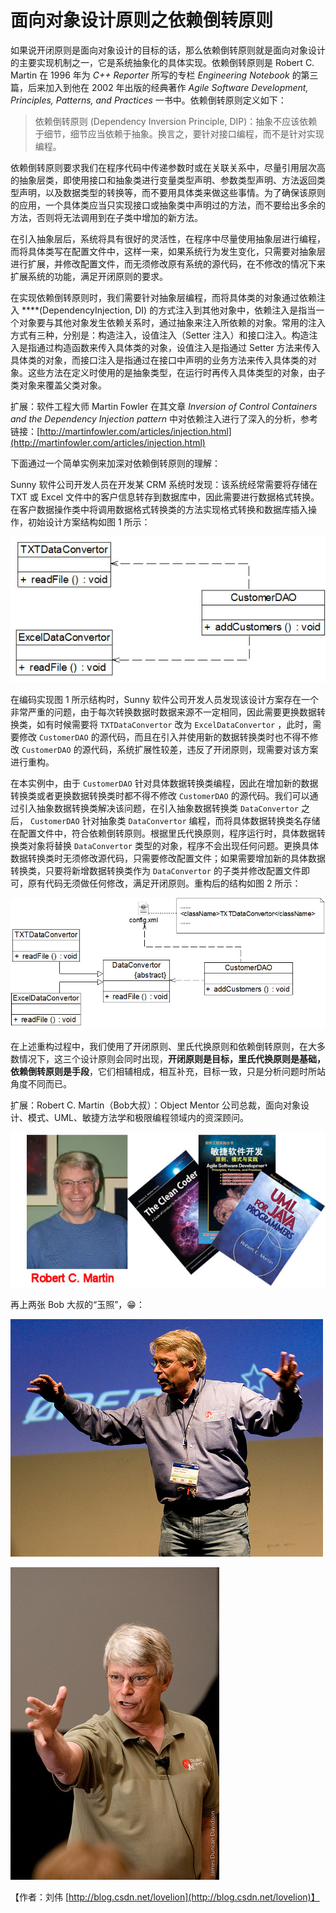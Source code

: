 # 面向对象设计原则之依赖倒转原则

如果说开闭原则是面向对象设计的目标的话，那么依赖倒转原则就是面向对象设计的主要实现机制之一，它是系统抽象化的具体实现。依赖倒转原则是 Robert C. Martin 在 1996 年为 _C++ Reporter_ 所写的专栏 _Engineering Notebook_ 的第三篇，后来加入到他在 2002 年出版的经典著作 _Agile Software Development, Principles, Patterns, and Practices_ 一书中。依赖倒转原则定义如下：

> 依赖倒转原则 \(Dependency Inversion  Principle, DIP\)：抽象不应该依赖于细节，细节应当依赖于抽象。换言之，要针对接口编程，而不是针对实现编程。

依赖倒转原则要求我们在程序代码中传递参数时或在关联关系中，尽量引用层次高的抽象层类，即使用接口和抽象类进行变量类型声明、参数类型声明、方法返回类型声明，以及数据类型的转换等，而不要用具体类来做这些事情。为了确保该原则的应用，一个具体类应当只实现接口或抽象类中声明过的方法，而不要给出多余的方法，否则将无法调用到在子类中增加的新方法。

在引入抽象层后，系统将具有很好的灵活性，在程序中尽量使用抽象层进行编程，而将具体类写在配置文件中，这样一来，如果系统行为发生变化，只需要对抽象层进行扩展，并修改配置文件，而无须修改原有系统的源代码，在不修改的情况下来扩展系统的功能，满足开闭原则的要求。

在实现依赖倒转原则时，我们需要针对抽象层编程，而将具体类的对象通过依赖注入 ****\(DependencyInjection, DI\) 的方式注入到其他对象中，依赖注入是指当一个对象要与其他对象发生依赖关系时，通过抽象来注入所依赖的对象。常用的注入方式有三种，分别是：构造注入，设值注入（Setter 注入）和接口注入。构造注入是指通过构造函数来传入具体类的对象，设值注入是指通过 Setter 方法来传入具体类的对象，而接口注入是指通过在接口中声明的业务方法来传入具体类的对象。这些方法在定义时使用的是抽象类型，在运行时再传入具体类型的对象，由子类对象来覆盖父类对象。

扩展：软件工程大师 Martin Fowler 在其文章 _Inversion of Control Containers and the Dependency Injection pattern_ 中对依赖注入进行了深入的分析，参考链接：[http://martinfowler.com/articles/injection.html](http://martinfowler.com/articles/injection.html)

下面通过一个简单实例来加深对依赖倒转原则的理解：

Sunny 软件公司开发人员在开发某 CRM 系统时发现：该系统经常需要将存储在 TXT 或 Excel 文件中的客户信息转存到数据库中，因此需要进行数据格式转换。在客户数据操作类中将调用数据格式转换类的方法实现格式转换和数据库插入操作，初始设计方案结构如图 1 所示：

![&#x56FE; 1  &#x521D;&#x59CB;&#x8BBE;&#x8BA1;&#x65B9;&#x6848;&#x7ED3;&#x6784;&#x56FE;](../../.gitbook/assets/1336909329_9009.jpg)

在编码实现图 1 所示结构时，Sunny 软件公司开发人员发现该设计方案存在一个非常严重的问题，由于每次转换数据时数据来源不一定相同，因此需要更换数据转换类，如有时候需要将 `TXTDataConvertor` 改为 `ExcelDataConvertor` ，此时，需要修改 `CustomerDAO` 的源代码，而且在引入并使用新的数据转换类时也不得不修改 `CustomerDAO` 的源代码，系统扩展性较差，违反了开闭原则，现需要对该方案进行重构。

在本实例中，由于 `CustomerDAO` 针对具体数据转换类编程，因此在增加新的数据转换类或者更换数据转换类时都不得不修改 `CustomerDAO` 的源代码。我们可以通过引入抽象数据转换类解决该问题，在引入抽象数据转换类 `DataConvertor` 之后， `CustomerDAO` 针对抽象类 `DataConvertor` 编程，而将具体数据转换类名存储在配置文件中，符合依赖倒转原则。根据里氏代换原则，程序运行时，具体数据转换类对象将替换 `DataConvertor` 类型的对象，程序不会出现任何问题。更换具体数据转换类时无须修改源代码，只需要修改配置文件；如果需要增加新的具体数据转换类，只要将新增数据转换类作为 `DataConvertor` 的子类并修改配置文件即可，原有代码无须做任何修改，满足开闭原则。重构后的结构如图 2 所示：

![&#x56FE; 2  &#x91CD;&#x6784;&#x540E;&#x7684;&#x7ED3;&#x6784;&#x56FE;](../../.gitbook/assets/1336909334_4352.jpg)

在上述重构过程中，我们使用了开闭原则、里氏代换原则和依赖倒转原则，在大多数情况下，这三个设计原则会同时出现，**开闭原则是目标，里氏代换原则是基础，依赖倒转原则是手段**，它们相辅相成，相互补充，目标一致，只是分析问题时所站角度不同而已。

扩展：Robert C. Martin（Bob大叔）：Object Mentor 公司总裁，面向对象设计、模式、UML、敏捷方法学和极限编程领域内的资深顾问。

![](../../.gitbook/assets/1336909339_7753.jpg)

 再上两张 Bob 大叔的“玉照”，😁：

![](../../.gitbook/assets/1336911356_6234.jpg)

![](../../.gitbook/assets/1336911362_1916.jpg)

【作者：刘伟  [http://blog.csdn.net/lovelion](http://blog.csdn.net/lovelion)】

